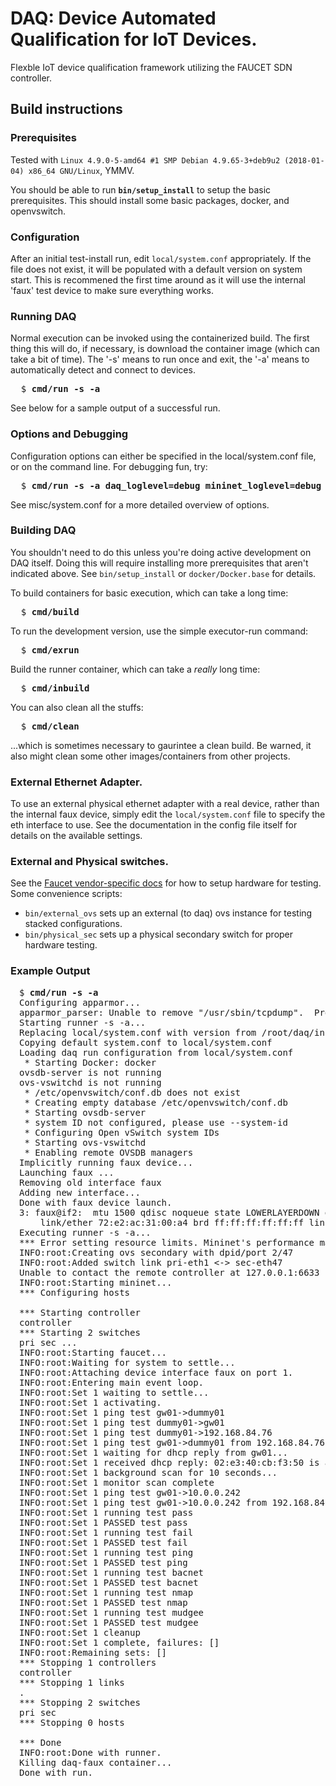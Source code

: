 # DAQ: <b>D</b>evice <b>A</b>utomated <b>Q</b>ualification for IoT Devices.

Flexble IoT device qualification framework utilizing the FAUCET SDN controller.

## Build instructions

### Prerequisites

Tested with ```Linux 4.9.0-5-amd64 #1 SMP Debian 4.9.65-3+deb9u2 (2018-01-04) x86_64 GNU/Linux```, YMMV.

You should be able to run <b><code>bin/setup_install</code></b> to setup the basic prerequisites. This
should install some basic packages, docker, and openvswitch.

### Configuration

After an initial test-install run, edit <code>local/system.conf</code> appropriately.
If the file does not exist, it will be populated with a default version on system start.
This is recommened the first time around as it will use the internal 'faux' test device
to make sure everything works.

### Running DAQ

Normal execution can be invoked using the containerized build. The first thing this will do,
if necessary, is download the container image (which can take a bit of time). The '-s' means
to run once and exit, the '-a' means to automatically detect and connect to devices.

<pre>
  $ <b>cmd/run -s -a</b>
</pre>

See below for a sample output of a successful run.

### Options and Debugging

Configuration options can either be specified in the local/system.conf file, or on the command line.
For debugging fun, try:

<pre>
  $ <b>cmd/run -s -a daq_loglevel=debug mininet_loglevel=debug</b>
</pre>

See misc/system.conf for a more detailed overview of options.

### Building DAQ

You shouldn't need to do this unless you're doing active development on DAQ itself. Doing this
will require installing more prerequisites that aren't indicated above. See
<code>bin/setup_install</code> or <code>docker/Docker.base</code> for details.

To build containers for basic execution, which can take a long time:

<pre>
  $ <b>cmd/build</b>
</pre>

To run the development version, use the simple executor-run command:

<pre>
  $ <b>cmd/exrun</b>
</pre>

Build the runner container, which can take a <em>really</em> long time:

<pre>
  $ <b>cmd/inbuild</b>
</pre>

You can also clean all the stuffs:

<pre>
  $ <b>cmd/clean</b>
</pre>

...which is sometimes necessary to gaurintee a clean build.
Be warned, it also might clean some other images/containers from other projects.

### External Ethernet Adapter.

To use an external physical ethernet adapter with a real device, rather than the internal faux device,
simply edit the <code>local/system.conf</code> file to specify the eth interface to use. See the
documentation in the config file itself for details on the available settings.

### External and Physical switches.

See the <a href="https://github.com/faucetsdn/faucet/tree/master/docs/vendors">Faucet vendor-specific docs</a>
for how to setup hardware for testing. Some convenience scripts:

* <code>bin/external_ovs</code> sets up an external (to daq) ovs instance for testing stacked configurations.
* <code>bin/physical_sec</code> sets up a physical secondary switch for proper hardware testing.

### Example Output

<pre style="margin-left:1em">
$ <b>cmd/run -s -a</b>
Configuring apparmor...
apparmor_parser: Unable to remove "/usr/sbin/tcpdump".  Profile doesn't exist
Starting runner -s -a...
Replacing local/system.conf with version from /root/daq/inst...
Copying default system.conf to local/system.conf
Loading daq run configuration from local/system.conf
 * Starting Docker: docker                                                                                                                                  [ OK ] 
ovsdb-server is not running
ovs-vswitchd is not running
 * /etc/openvswitch/conf.db does not exist
 * Creating empty database /etc/openvswitch/conf.db
 * Starting ovsdb-server
 * system ID not configured, please use --system-id
 * Configuring Open vSwitch system IDs
 * Starting ovs-vswitchd
 * Enabling remote OVSDB managers
Implicitly running faux device...
Launching faux ...
Removing old interface faux
Adding new interface...
Done with faux device launch.
3: faux@if2: <NO-CARRIER,BROADCAST,MULTICAST,UP> mtu 1500 qdisc noqueue state LOWERLAYERDOWN group default qlen 1000
    link/ether 72:e2:ac:31:00:a4 brd ff:ff:ff:ff:ff:ff link-netnsid 1
Executing runner -s -a...
*** Error setting resource limits. Mininet's performance may be affected.
INFO:root:Creating ovs secondary with dpid/port 2/47
INFO:root:Added switch link pri-eth1 <-> sec-eth47
Unable to contact the remote controller at 127.0.0.1:6633
INFO:root:Starting mininet...
*** Configuring hosts

*** Starting controller
controller 
*** Starting 2 switches
pri sec ...
INFO:root:Starting faucet...
INFO:root:Waiting for system to settle...
INFO:root:Attaching device interface faux on port 1.
INFO:root:Entering main event loop.
INFO:root:Set 1 waiting to settle...
INFO:root:Set 1 activating.
INFO:root:Set 1 ping test gw01->dummy01
INFO:root:Set 1 ping test dummy01->gw01
INFO:root:Set 1 ping test dummy01->192.168.84.76
INFO:root:Set 1 ping test gw01->dummy01 from 192.168.84.76
INFO:root:Set 1 waiting for dhcp reply from gw01...
INFO:root:Set 1 received dhcp reply: 02:e3:40:cb:f3:50 is at 10.0.0.242
INFO:root:Set 1 background scan for 10 seconds...
INFO:root:Set 1 monitor scan complete
INFO:root:Set 1 ping test gw01->10.0.0.242
INFO:root:Set 1 ping test gw01->10.0.0.242 from 192.168.84.76
INFO:root:Set 1 running test pass
INFO:root:Set 1 PASSED test pass
INFO:root:Set 1 running test fail
INFO:root:Set 1 PASSED test fail
INFO:root:Set 1 running test ping
INFO:root:Set 1 PASSED test ping
INFO:root:Set 1 running test bacnet
INFO:root:Set 1 PASSED test bacnet
INFO:root:Set 1 running test nmap
INFO:root:Set 1 PASSED test nmap
INFO:root:Set 1 running test mudgee
INFO:root:Set 1 PASSED test mudgee
INFO:root:Set 1 cleanup
INFO:root:Set 1 complete, failures: []
INFO:root:Remaining sets: []
*** Stopping 1 controllers
controller 
*** Stopping 1 links
.
*** Stopping 2 switches
pri sec 
*** Stopping 0 hosts

*** Done
INFO:root:Done with runner.
Killing daq-faux container...
Done with run.
</pre>